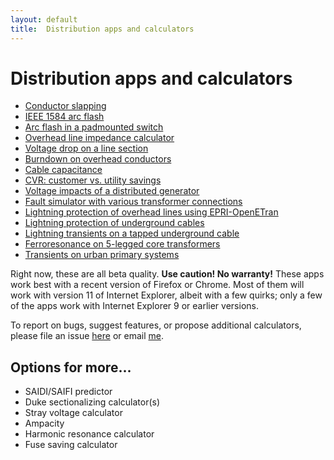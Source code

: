 ```yaml
---
layout: default
title:  Distribution apps and calculators
---
```


# Distribution apps and calculators

- [Conductor slapping](mdpad.html?conductor_slapping.md)
- [IEEE 1584 arc flash](mdpad.html?1584.md)
- [Arc flash in a padmounted switch](mdpad.html?arc_flash_padsw.md)
- [Overhead line impedance calculator](mdpad.html?impedances.md)
- [Voltage drop on a line section](mdpad.html?voltage_drop.md)
- [Burndown on overhead conductors](mdpad.html?burndown.md)
- [Cable capacitance](mdpad.html?cable_capacitance.md)
- [CVR: customer vs. utility savings](mdpad.html?cvr.md)
- [Voltage impacts of a distributed generator](mdpad.html?dg.md)
- [Fault simulator with various transformer connections](mdpad.html?fault_simulator.md)
- [Lightning protection of overhead lines using EPRI-OpenETran](mdpad_local.html?OpenETran.md)
- [Lightning protection of underground cables](mdpad.html?lightning_cable.md)
- [Lightning transients on a tapped underground cable](mdpad.html?cable_transients.md)
- [Ferroresonance on 5-legged core transformers](mdpad.html?ferro.md)
- [Transients on urban primary systems](mdpad.html?UrbanPrimary.md)

Right now, these are all beta quality. **Use caution! No warranty!**
These apps work best with a recent version of Firefox or Chrome. Most
of them will work with version 11 of Internet Explorer, albeit with a
few quirks; only a few of the apps work with Internet Explorer 9 or
earlier versions.

To report on bugs, suggest features, or propose additional
calculators, please file an issue
[here](https://github.com/powerdistribution/powerdistribution.github.io/issues)
or email [me](mailto:tshort@epri.com).

## Options for more...

- SAIDI/SAIFI predictor
- Duke sectionalizing calculator(s)
- Stray voltage calculator
- Ampacity
- Harmonic resonance calculator
- Fuse saving calculator
